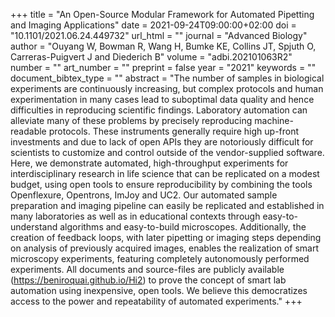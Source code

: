 +++
title = "An Open-Source Modular Framework for Automated Pipetting and Imaging Applications"
date = 2021-09-24T09:00:00+02:00
doi = "10.1101/2021.06.24.449732"
url_html = ""
journal = "Advanced Biology"
author = "Ouyang W, Bowman R, Wang H, Bumke KE, Collins JT, Spjuth O, Carreras-Puigvert J and Diederich B"
volume = "adbi.202101063R2"
number = ""
art_number = ""
preprint = false
year = "2021"
keywords = ""
document_bibtex_type = ""
abstract = "The number of samples in biological experiments are continuously increasing, but complex protocols and human experimentation in many cases lead to suboptimal data quality and hence difficulties in reproducing scientific findings. Laboratory automation can alleviate many of these problems by precisely reproducing machine-readable protocols. These instruments generally require high up-front investments and due to lack of open APIs they are notoriously difficult for scientists to customize and control outside of the vendor-supplied software. Here, we demonstrate automated, high-throughput experiments for interdisciplinary research in life science that can be replicated on a modest budget, using open tools to ensure reproducibility by combining the tools Openflexure, Opentrons, ImJoy and UC2. Our automated sample preparation and imaging pipeline can easily be replicated and established in many laboratories as well as in educational contexts through easy-to-understand algorithms and easy-to-build microscopes. Additionally, the creation of feedback loops, with later pipetting or imaging steps depending on analysis of previously acquired images, enables the realization of smart microscopy experiments, featuring completely autonomously performed experiments. All documents and source-files are publicly available (https://beniroquai.github.io/Hi2) to prove the concept of smart lab automation using inexpensive, open tools. We believe this democratizes access to the power and repeatability of automated experiments."
+++
